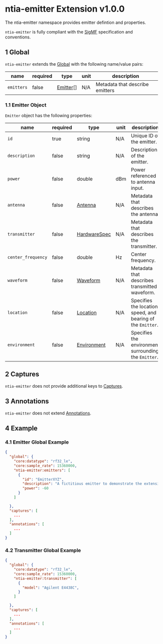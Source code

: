 # ntia-emitter Extension v1.0.0

The ntia-emitter namespace provides emitter defintion and properties. 

`ntia-emitter` is fully compliant with the [SigMF](https://github.com/gnuradio/SigMF/blob/master/sigmf-spec.md#namespaces) specification and conventions.

## 1 Global
`ntia-emitter` extends the [Global](https://github.com/gnuradio/SigMF/blob/master/sigmf-spec.md#global-object) with the following name/value pairs:

|name|required|type|unit|description|
|----|--------------|-------|-------|-----------|
`emitters`|false|[Emitter](#11-emitter-object)[]|N/A|Metadata that describe emitters

### 1.1 Emitter Object
`Emitter` object has the following properties:

|name|required|type|unit|description|
|----|--------------|-------|-------|-----------|
|`id`|true|string|N/A|Unique ID of the emitter.|
|`description`|false|string|N/A|Description of the emitter.|
|`power`|false|double|dBm|Power referenced to antenna input.|
|`antenna`|false|[Antenna](ntia-core.sigmf-ext.md#antenna)|N/A|Metadata that describes the antenna.|
|`transmitter`|false|[HardwareSpec](ntia-core.sigmf-ext.md#12hardwarespec-object)|N/A|Metadata that describes the transmitter.|
|`center_frequency`|false|double|Hz|Center frequency.|
|`waveform`|false| [Waveform](ntia-waveform.sigmf-ext.md)|N/A|Metadata that describes transmitted waveform.|
|`location`|false|[Location](ntia-location.sigmf-ext.md#16-location-object)|N/A|Specifies the location, speed, and bearing of the `Emitter`.|
|`environment`|false|[Environment](ntia-environment.sigmf-ext.md#11-environment-object)|N/A|Specifies the environment surrounding the `Emitter`.|


## 2 Captures
`ntia-emitter` does not provide additional keys to [Captures](https://github.com/gnuradio/SigMF/blob/master/sigmf-spec.md#captures-array).

## 3 Annotations
`ntia-emitter` does not extend [Annotations](https://github.com/gnuradio/SigMF/blob/master/sigmf-spec.md#annotations-array).


## 4 Example

### 4.1 Emitter Global Example
```json
{
  "global": {
    "core:datatype": "rf32_le",
    "core:sample_rate": 15360000,
    "ntia-emitter:emitters": [
      {
        "id": "EmitterXYZ",
        "description": "A fictitious emitter to demonstrate the extensions format.",
        "power": -60
      }
    ]

  },
  "captures": [
    ...
  ],
  "annotations": [
    ...
  ]
}
```

### 4.2 Transmitter Global Example

```json
{
  "global": {
    "core:datatype": "rf32_le",
    "core:sample_rate": 15360000,
    "ntia-emitter:transmitter": [
      {
        "model": "Agilent E4438C",
      }
    ]

  },
  "captures": [
    ...
  ],
  "annotations": [
    ...
  ]
}
```



